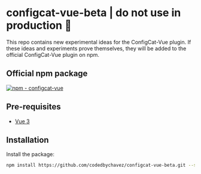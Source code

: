# configcat-vue-beta | do not use in production 🤯

This repo contains new experimental ideas for the ConfigCat-Vue plugin. If these ideas and experiments prove themselves, they will be added to the official ConfigCat-Vue plugin on npm.

## Official npm package

[![npm - configcat-vue](https://img.shields.io/badge/npm-configcat--vue-green?logo=npm&logoColor=white)](https://www.npmjs.com/package/configcat-vue)

## Pre-requisites

- [Vue 3](https://vuejs.org/)

## Installation

Install the package:

```sh
npm install https://github.com/codedbychavez/configcat-vue-beta.git --save
```
